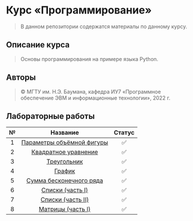 # Курс «Программирование»

> В данном репозитории содержатся материалы по данному курсу.

## Описание курса

> Основы программирования на примере языка Python.

## Авторы

> © МГТУ им. Н.Э. Баумана, кафедра ИУ7 «Программное обеспечение ЭВМ и информационные технологии», 2022 г.

## Лабораторные работы

| № |                                                         Название                                                         |  Статус   | 
|:-:|:------------------------------------------------------------------------------------------------------------------------:|:---------:|
| 1 | [Параметры объёмной фигуры](https://github.com/Kori-Tamashi/bmstu/tree/first_semester/first_semester/programming/lab_01) |    ✅    | 
| 2 |   [Квадратное уравнение](https://github.com/Kori-Tamashi/bmstu/tree/first_semester/first_semester/programming/lab_02)    |    ✅    | 
| 3 |        [Треугольник](https://github.com/Kori-Tamashi/bmstu/tree/first_semester/first_semester/programming/lab_03)        |    ✅    | 
| 4 |          [График](https://github.com/Kori-Tamashi/bmstu/tree/first_semester/first_semester/programming/lab_04)           |    ✅    |
| 5 |  [Сумма бесконечного ряда](https://github.com/Kori-Tamashi/bmstu/tree/first_semester/first_semester/programming/lab_05)  |    ✅    |
| 6 |  [Cписки (часть I)](https://github.com/Kori-Tamashi/bmstu/tree/first_semester/first_semester/programming/lab_06)         |    ✅    |
| 7 |  [Cписки (часть II)](https://github.com/Kori-Tamashi/bmstu/tree/first_semester/first_semester/programming/lab_07)        |    ✅    |
| 8 |  [Матрицы (часть I)](https://github.com/Kori-Tamashi/bmstu/tree/first_semester/first_semester/programming/lab_08)        |    ✅    |
